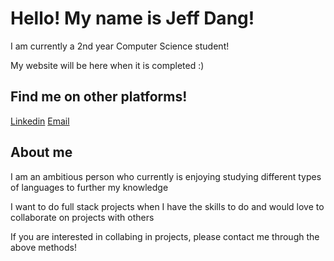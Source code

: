<!DOCTYPE html>
<html lang="en">
  <head>
    <meta charset="utf-8">
    <meta name="viewport" content="width=device-width, initial-scale=1.0"/>
    <link href="styles.css" rel="stylesheet"/>
  </head>
  <body>
    <div class="description">
      <h1>Hello! My name is Jeff Dang!</h1>
      <p>I am currently a 2nd year Computer Science student!</p>
      <p>My website will be here when it is completed :)</p>
    </div>
    <div class="socials">
      <h2>Find me on other platforms!</h2>
      <a class="linkedin" href="https://www.linkedin.com/in/jeff-dang-84a991251/">Linkedin</a>
      <a href="mailto:jeffdang72@gmail.com">Email</a>
    </div>
    <div class="about-me">
      <h2>About me</h2>
      <p>I am an ambitious person who currently is enjoying studying different types of languages to further my knowledge</p>
      <p>I want to do full stack projects when I have the skills to do and would love to collaborate on projects with others</p>
      <p>If you are interested in collabing in projects, please contact me through the above methods!</p>
    </div>
  </body>
